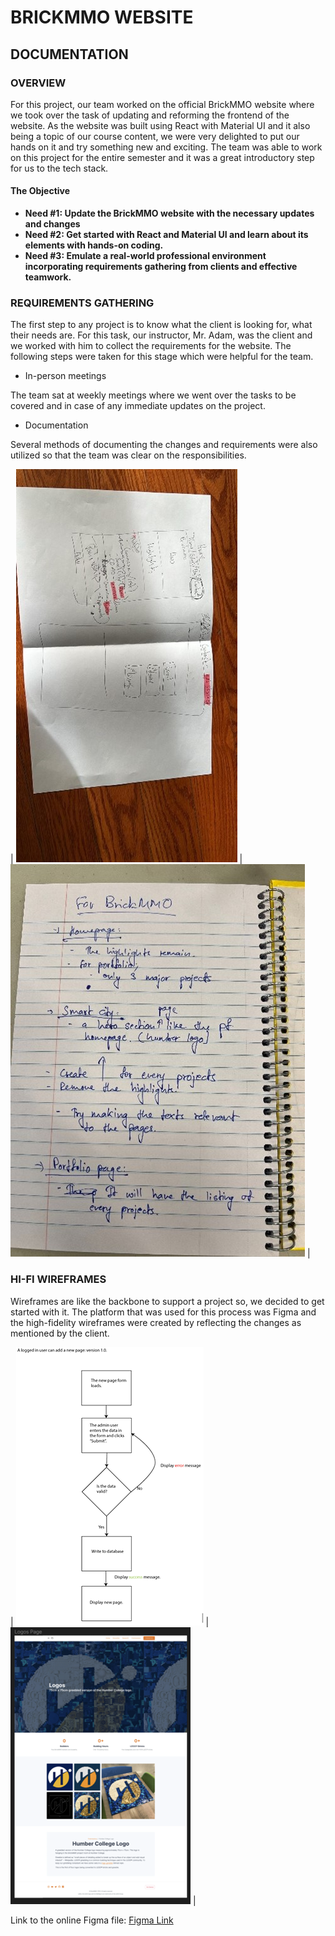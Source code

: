 # BRICKMMO WEBSITE

## DOCUMENTATION

### OVERVIEW

For this project, our team worked on the official BrickMMO website where we took over the task of updating and reforming the frontend of the website. As the website was built using React with Material UI and it also being a topic of our course content, we were very delighted to put our hands on it and try something new and exciting. The team was able to work on this project for the entire semester and it was a great introductory step for us to the tech stack.

#### The Objective

- __Need #1: Update the BrickMMO website with the necessary updates and changes__
- __Need #2: Get started with React and Material UI and learn about its elements with hands-on coding.__
- __Need #3: Emulate a real-world professional environment incorporating requirements gathering from clients and effective teamwork.__

### REQUIREMENTS GATHERING

The first step to any project is to know what the client is looking for, what their needs are. For this task, our instructor, Mr. Adam, was the client and we worked with him to collect the requirements for the website. The following steps were taken for this stage which were helpful for the team.

- In-person meetings

The team sat at weekly meetings where we went over the tasks to be covered and in case of any immediate updates on the project.

- Documentation

Several methods of documenting the changes and requirements were also utilized so that the team was clear on the responsibilities.

| ![Documentation-1](/images/v3-Documentation1.jpg) | ![Documentation-2](/images/v3-Documentation2.jpg) |

### HI-FI WIREFRAMES

Wireframes are like the backbone to support a project so, we decided to get started with it. The platform that was used for this process was Figma and the high-fidelity wireframes were created by reflecting the changes as mentioned by the client.

| ![Wireframes-1](/images/v1-wireframe-1.png) | ![Wireframes-2](/images/v3-wireframes2.png) |

Link to the online Figma file: [Figma Link](https://www.figma.com/file/7Bx7HJFw4NyemcKUFGRnYF/BrickMMO-Website-Wireframes?type=design&node-id=0-1&mode=design&t=POGj1ACwDQUiw6Fs-0)
